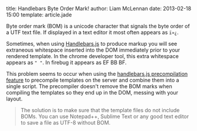 title: Handlebars Byte Order Mark!
author: Liam McLennan
date: 2013-02-18 15:00
template: article.jade

Byte order mark (BOM) is a unicode character that signals the byte order of a UTF text file. If displayed in a text editor it most often appears as `ï»¿`. 

Sometimes, when using [Handlebars.js](http://handlebarsjs.com/) to produce markup you will see extraneous whitespace inserted into the DOM immediately prior to your rendered template. In the chrome developer tool, this extra whitespace appears as `" "`. In firebug it appears as EF BB BF.

This problem seems to occur when using the [handlebars.js precompilation feature](http://handlebarsjs.com/precompilation.html) to precompile templates on the server and combine them into a single script. The precompiler doesn't remove the BOM marks when compiling the templates so they end up in the DOM, messing with your layout. 

> The solution is to make sure that the template files do not include BOMs. You can use Notepad++, Sublime Text or any good text editor to save a file as UTF-8 without BOM. 